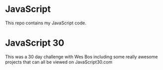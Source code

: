 # JavaScript

This repo contains my JavaScript code.

# JavaScript 30 

This was a 30 day challenge with Wes Bos including some really awesome projects that can all be viewed on JavaScript30.com
